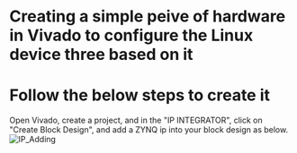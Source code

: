 # Creating a simple peive of hardware in Vivado to configure the Linux device three based on it

# Follow the below steps to create it

Open Vivado, create a project, and in the "IP INTEGRATOR", click on "Create Block Design", and add a ZYNQ ip into your block design as below.
![IP_Adding]()